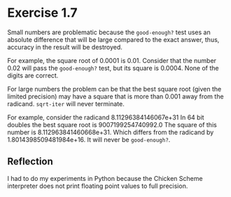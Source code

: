 # Exercise 1.7

Small numbers are problematic because the `good-enough?` test
uses an absolute difference that will be large compared to the
exact answer, thus, accuracy in the result will be destroyed.

For example, the square root of 0.0001 is 0.01.
Consider that the number 0.02 will pass the `good-enough?` test, 
but its square is 0.0004. None of the digits are correct.

For large numbers the problem can be that the best square root
(given the limited precision) may have a square that is more
than 0.001 away from the radicand. `sqrt-iter` will never
terminate.

For example, consider the radicand 8.11296384146067e+31
In 64 bit doubles the best square root is 9007199254740992.0
The square of this number is 8.112963841460668e+31.
Which differs from the radicand by 1.8014398509481984e+16.
It will never be `good-enough?`.

## Reflection

I had to do my experiments in Python because the Chicken Scheme
interpreter does not print floating point values to full
precision.
